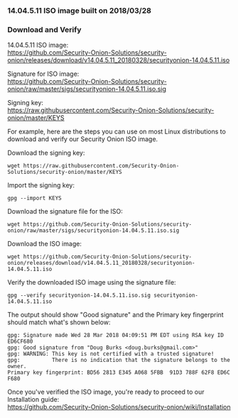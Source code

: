 ### 14.04.5.11 ISO image built on 2018/03/28

### Download and Verify

14.04.5.11 ISO image:  
https://github.com/Security-Onion-Solutions/security-onion/releases/download/v14.04.5.11_20180328/securityonion-14.04.5.11.iso

Signature for ISO image:  
https://github.com/Security-Onion-Solutions/security-onion/raw/master/sigs/securityonion-14.04.5.11.iso.sig  

Signing key:  
https://raw.githubusercontent.com/Security-Onion-Solutions/security-onion/master/KEYS  

For example, here are the steps you can use on most Linux distributions to download and verify our Security Onion ISO image.

Download the signing key:  
```
wget https://raw.githubusercontent.com/Security-Onion-Solutions/security-onion/master/KEYS
```

Import the signing key:  
```
gpg --import KEYS
```

Download the signature file for the ISO:  
```
wget https://github.com/Security-Onion-Solutions/security-onion/raw/master/sigs/securityonion-14.04.5.11.iso.sig
```

Download the ISO image:  
```
wget https://github.com/Security-Onion-Solutions/security-onion/releases/download/v14.04.5.11_20180328/securityonion-14.04.5.11.iso
```

Verify the downloaded ISO image using the signature file:  
```
gpg --verify securityonion-14.04.5.11.iso.sig securityonion-14.04.5.11.iso
```

The output should show "Good signature" and the Primary key fingerprint should match what's shown below:
```
gpg: Signature made Wed 28 Mar 2018 04:09:51 PM EDT using RSA key ID ED6CF680
gpg: Good signature from "Doug Burks <doug.burks@gmail.com>"
gpg: WARNING: This key is not certified with a trusted signature!
gpg:          There is no indication that the signature belongs to the owner.
Primary key fingerprint: BD56 2813 E345 A068 5FBB  91D3 788F 62F8 ED6C F680
```

Once you've verified the ISO image, you're ready to proceed to our Installation guide:  
https://github.com/Security-Onion-Solutions/security-onion/wiki/Installation
